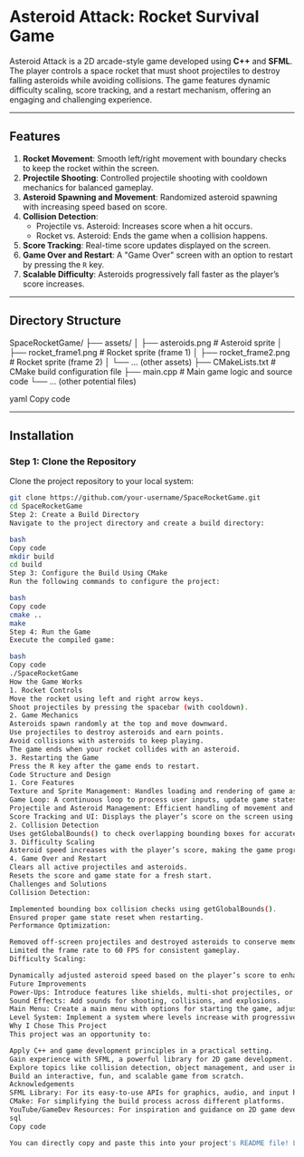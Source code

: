 # Asteroid Attack: Rocket Survival Game

Asteroid Attack is a 2D arcade-style game developed using **C++** and **SFML**. The player controls a space rocket that must shoot projectiles to destroy falling asteroids while avoiding collisions. The game features dynamic difficulty scaling, score tracking, and a restart mechanism, offering an engaging and challenging experience.

---

## Features

1. **Rocket Movement**: Smooth left/right movement with boundary checks to keep the rocket within the screen.
2. **Projectile Shooting**: Controlled projectile shooting with cooldown mechanics for balanced gameplay.
3. **Asteroid Spawning and Movement**: Randomized asteroid spawning with increasing speed based on score.
4. **Collision Detection**:
   - Projectile vs. Asteroid: Increases score when a hit occurs.
   - Rocket vs. Asteroid: Ends the game when a collision happens.
5. **Score Tracking**: Real-time score updates displayed on the screen.
6. **Game Over and Restart**: A "Game Over" screen with an option to restart by pressing the `R` key.
7. **Scalable Difficulty**: Asteroids progressively fall faster as the player’s score increases.

---

## Directory Structure

SpaceRocketGame/ ├── assets/ │ ├── asteroids.png # Asteroid sprite │ ├── rocket_frame1.png # Rocket sprite (frame 1) │ ├── rocket_frame2.png # Rocket sprite (frame 2) │ └── ... (other assets) ├── CMakeLists.txt # CMake build configuration file ├── main.cpp # Main game logic and source code └── ... (other potential files)

yaml
Copy code

---

## Installation

### Step 1: Clone the Repository
Clone the project repository to your local system:
```bash
git clone https://github.com/your-username/SpaceRocketGame.git
cd SpaceRocketGame
Step 2: Create a Build Directory
Navigate to the project directory and create a build directory:

bash
Copy code
mkdir build
cd build
Step 3: Configure the Build Using CMake
Run the following commands to configure the project:

bash
Copy code
cmake ..
make
Step 4: Run the Game
Execute the compiled game:

bash
Copy code
./SpaceRocketGame
How the Game Works
1. Rocket Controls
Move the rocket using left and right arrow keys.
Shoot projectiles by pressing the spacebar (with cooldown).
2. Game Mechanics
Asteroids spawn randomly at the top and move downward.
Use projectiles to destroy asteroids and earn points.
Avoid collisions with asteroids to keep playing.
The game ends when your rocket collides with an asteroid.
3. Restarting the Game
Press the R key after the game ends to restart.
Code Structure and Design
1. Core Features
Texture and Sprite Management: Handles loading and rendering of game assets like rocket and asteroid sprites.
Game Loop: A continuous loop to process user inputs, update game states, and render graphics.
Projectile and Asteroid Management: Efficient handling of movement and collision detection for projectiles and asteroids.
Score Tracking and UI: Displays the player’s score on the screen using SFML’s sf::Text.
2. Collision Detection
Uses getGlobalBounds() to check overlapping bounding boxes for accurate collision detection.
3. Difficulty Scaling
Asteroid speed increases with the player’s score, making the game progressively harder.
4. Game Over and Restart
Clears all active projectiles and asteroids.
Resets the score and game state for a fresh start.
Challenges and Solutions
Collision Detection:

Implemented bounding box collision checks using getGlobalBounds().
Ensured proper game state reset when restarting.
Performance Optimization:

Removed off-screen projectiles and destroyed asteroids to conserve memory.
Limited the frame rate to 60 FPS for consistent gameplay.
Difficulty Scaling:

Dynamically adjusted asteroid speed based on the player’s score to enhance gameplay challenge.
Future Improvements
Power-Ups: Introduce features like shields, multi-shot projectiles, or speed boosts.
Sound Effects: Add sounds for shooting, collisions, and explosions.
Main Menu: Create a main menu with options for starting the game, adjusting settings, and viewing high scores.
Level System: Implement a system where levels increase with progressively harder challenges.
Why I Chose This Project
This project was an opportunity to:

Apply C++ and game development principles in a practical setting.
Gain experience with SFML, a powerful library for 2D game development.
Explore topics like collision detection, object management, and user input handling.
Build an interactive, fun, and scalable game from scratch.
Acknowledgements
SFML Library: For its easy-to-use APIs for graphics, audio, and input handling.
CMake: For simplifying the build process across different platforms.
YouTube/GameDev Resources: For inspiration and guidance on 2D game development techniques.
sql
Copy code

You can directly copy and paste this into your project's README file! Let me know if you'd like any changes.
